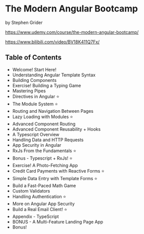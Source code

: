 # The Modern Angular Bootcamp
by Stephen Grider

https://www.udemy.com/course/the-modern-angular-bootcamp/

https://www.bilibili.com/video/BV18K411Q7Fx/


## Table of Contents
- Welcome! Start Here!
- Understanding Angular Template Syntax
- Building Components
- Exercise! Building a Typing Game
- Mastering Pipes
- Directives in Angular ⭐
- The Module System ⭐
- Routing and Navigation Between Pages
- Lazy Loading with Modules ⭐
- Advanced Component Routing
- Advanced Component Reusability + Hooks
- A Typescript Overview
- Handling Data and HTTP Requests
- App Security in Angular
- RxJs From the Fundamentals ⭐
- Bonus - Typescript + RxJs! ⭐
- Exercise! A Photo-Fetching App
- Credit Card Payments with Reactive Forms ⭐
- Simple Data Entry with Template Forms ⭐
- Build a Fast-Paced Math Game
- Custom Validators
- Handling Authentication ⭐
- More on Angular App Security
- Build a Real Email Client! ⭐
- Appendix - TypeScript
- BONUS - A Multi-Feature Landing Page App
- Bonus!
